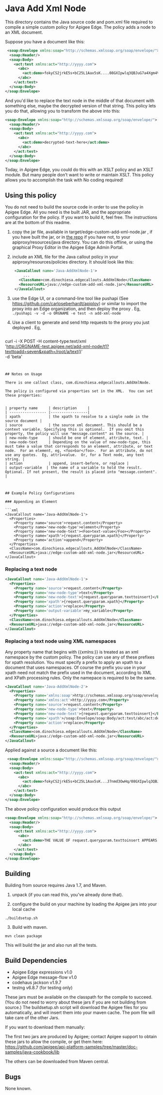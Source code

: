 # Java Add Xml Node

This directory contains the Java source code and pom.xml file required to
compile a simple custom policy for Apigee Edge. The policy adds a node to an XML document. 

Suppose you have a document like this: 
```xml
 <soap:Envelope xmlns:soap="http://schemas.xmlsoap.org/soap/envelope/"> 
  <soap:Header/> 
  <soap:Body> 
    <act:test xmlns:act="http://yyyy.com"> 
      <abc> 
        <act:demo>fokyCS2jrkE5s+bC25L1Aax5sK....08GXIpwlq3QBJuG7a4Xgm4Vk</act:demo> 
      </abc> 
    </act:test> 
  </soap:Body> 
</soap:Envelope> 
```

And you'd like to replace the text node in the middle of that document with something else, maybe the decrypted version of that string. This policy lets you do that, allowing you to transform the above into this: 

```xml
<soap:Envelope xmlns:soap="http://schemas.xmlsoap.org/soap/envelope/"> 
  <soap:Header/> 
  <soap:Body> 
    <act:test xmlns:act="http://yyyy.com"> 
      <abc> 
        <act:demo>decrypted-text-here</act:demo> 
      </abc> 
    </act:test> 
  </soap:Body> 
</soap:Envelope>
```

Today, in Apigee Edge, you could do this with an XSLT policy and an XSLT module.
But many people don't want to write or maintain XSLT. 
This policy allows you to accomplish the task with No coding required! 


## Using this policy

You do not need to build the source code in order to use the policy in Apigee Edge. 
All you need is the built JAR, and the appropriate configuration for the policy. 
If you want to build it, feel free.  The instructions are at the bottom of this readme. 


1. copy the jar file, available in  target/edge-custom-add-xml-node.jar , if you have built the jar, or in [the repo](bundle/apiproxy/resources/java/edge-custom-add-xml-node.jar) if you have not, to your apiproxy/resources/java directory.  You can do this offline, or using the graphical Proxy Editor in the Apigee Edge Admin Portal. 

2. include an XML file for the Java callout policy in your
   apiproxy/resources/policies directory. It should look
   like this:  
   ```xml
    <JavaCallout name='Java-AddXmlNode-1'>
        ...
      <ClassName>com.dinochiesa.edgecallouts.AddXmlNode</ClassName>
      <ResourceURL>java://edge-custom-add-xml-node.jar</ResourceURL>
    </JavaCallout>
   ```  

3. use the Edge UI, or a command-line tool like pushapi (See
   https://github.com/carloseberhardt/apiploy) or similar to
   import the proxy into an Edge organization, and then deploy the proxy . 
   Eg,    
   ```./pushapi -v -d -o ORGNAME -e test -n add-xml-node ```

4. Use a client to generate and send http requests to the proxy you just deployed . Eg,   
   ```
curl -i -X POST -H content-type:text/xml \
  'http://ORGNAME-test.apigee.net/add-xml-node/t1?texttoadd=seven&xpath=/root/a/text()' \
  -d '<root><a>beta</a></root>'
```


## Notes on Usage

There is one callout class, com.dinochiesa.edgecallouts.AddXmlNode.

The policy is configured via properties set in the XML.  You can set these properties: 


| property name     | description     |
| ----------------- |-----------------| 
| xpath             | the xpath to resolve to a single node in the source document |
| source            | the source xml document. This should be a context variable. Specifying this is optional.  If you omit this property, the policy will use "message.content" as the source. |
| new-node-type     | should be one of element, attribute, text. |
| new-node-text     | Depending on the value of new-node-type, this must take a value that corresponds to an element, attribute, or text node.  For an element, eg, <foo>bar</foo>.  For an attribute, do not use any quotes.  Eg, attr1=value.  Or, for a Text node, any text string. |
| action            | append, insert-before, or replace |
| output-variable  | the name of a variable to hold the result. Optional. If not present, the result is placed into "message.content". |



## Example Policy Configurations

### Appending an Element

```xml
<JavaCallout name='Java-AddXmlNode-1'>
  <Properties>
    <Property name='source'>request.content</Property>
    <Property name='new-node-type'>element</Property>
    <Property name='new-node-text'><Foo>text-value</Foo></Property>
    <Property name='xpath'>{request.queryparam.xpath}</Property>
    <Property name='action'>append</Property>
  </Properties>
  <ClassName>com.dinochiesa.edgecallouts.AddXmlNode</ClassName>
  <ResourceURL>java://edge-custom-add-xml-node.jar</ResourceURL>
</JavaCallout>
```

### Replacing a text node

```xml
<JavaCallout name='Java-AddXmlNode-1'>
  <Properties>
    <Property name='source'>request.content</Property>
    <Property name='new-node-type'>text</Property>
    <Property name='new-node-text'>{request.queryparam.texttoinsert}</Property>
    <Property name='xpath'>{request.queryparam.xpath}</Property>
    <Property name='action'>replace</Property>
    <Property name='output-variable'>my_variable</Property>
  </Properties>
  <ClassName>com.dinochiesa.edgecallouts.AddXmlNode</ClassName>
  <ResourceURL>java://edge-custom-add-xml-node.jar</ResourceURL>
</JavaCallout>
```

### Replacing a text node using XML namespaces

Any property name that begins with {{xmlns:}} is treated as an xml namespace by the custom policy.  The policy can use any of these prefixes for xpath resolution. You must specify a prefix to apply an xpath to a document that uses namespaces. Of course the prefix you use in your xpath need not match the prefix used in the document, according to XML and XPath processing rules. Only the namepace is required to be the same. 

```xml
<JavaCallout name='Java-AddXmlNode-2'>
  <Properties>
    <Property name='xmlns:soap'>http://schemas.xmlsoap.org/soap/envelope/</Property>
    <Property name='xmlns:act'>http://yyyy.com</Property>
    <Property name='source'>request.content</Property>
    <Property name='new-node-type'>text</Property>
    <Property name='new-node-text'>{request.queryparam.texttoinsert}</Property>
    <Property name='xpath'>/soap:Envelope/soap:Body/act:test/abc/act:demo/text()</Property>
    <Property name='action'>replace</Property>
  </Properties>
  <ClassName>com.dinochiesa.edgecallouts.AddXmlNode</ClassName>
  <ResourceURL>java://edge-custom-add-xml-node.jar</ResourceURL>
</JavaCallout>
```

Applied against a source a document like this: 
```xml
 <soap:Envelope xmlns:soap="http://schemas.xmlsoap.org/soap/envelope/"> 
  <soap:Header/> 
  <soap:Body> 
    <act:test xmlns:act="http://yyyy.com"> 
      <abc> 
        <act:demo>fokyCS2jrkE5s+bC25L1Aax5sK...J7nmd3OwHq/08GXIpwlq3QBJuG7a4Xgm4Vk</act:demo> 
      </abc> 
    </act:test> 
  </soap:Body> 
</soap:Envelope> 
```

The above policy configuration would produce this output

```xml
<soap:Envelope xmlns:soap="http://schemas.xmlsoap.org/soap/envelope/"> 
  <soap:Header/> 
  <soap:Body> 
    <act:test xmlns:act="http://yyyy.com"> 
      <abc> 
        <act:demo>THE VALUE OF request.queryparam.texttoinsert APPEARS HERE</act:demo> 
      </abc> 
    </act:test> 
  </soap:Body> 
</soap:Envelope>
```




## Building

Building from source requires Java 1.7, and Maven. 

1. unpack (if you can read this, you've already done that).

2. configure the build on your machine by loading the Apigee jars into your local cache
  ```
  ./buildsetup.sh
  ```

3. Build with maven.  
  ```
  mvn clean package
  ```
  This will build the jar and also run all the tests.



## Build Dependencies

- Apigee Edge expressions v1.0
- Apigee Edge message-flow v1.0
- codehaus jackson v1.9.7
- testng v6.8.7 (for testing only) 

These jars must be available on the classpath for the compile to
succeed. (You do not need to worry about these jars if you are not building from source.)  The buildsetup.sh script will download the Apigee files for
you automatically, and will insert them into your maven cache.  The pom file will take care of the other Jars. 

If you want to download them manually: 

The first two jars are
produced by Apigee; contact Apigee support to obtain these jars to allow
the compile, or get them here: 
https://github.com/apigee/api-platform-samples/tree/master/doc-samples/java-cookbook/lib

The others can be downloaded from Maven central. 



## Bugs

None known.
